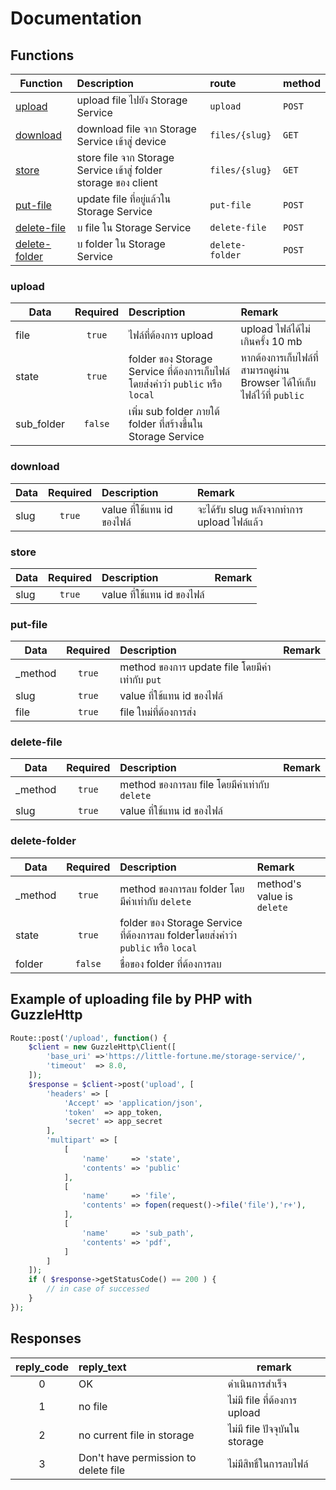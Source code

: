 # Documentation
## Functions
| Function        | Description           | route  | method
| -------------|:-----|:--------------------------|:----------------------|
| [upload](#upload)    | upload file ไปยัง Storage Service | `upload`| `POST` |
| [download](#download)     | download file จาก Storage Service เข้าสู่ device |   `files/{slug}` | `GET` |
| [store](#store) | store file จาก Storage Service เข้าสู่ folder storage ของ client |    `files/{slug}`| `GET` |
| [put-file](#put-file) |  update file ที่อยู่แล้วใน Storage Service  |   `put-file` | `POST` |
| [delete-file](#delete-file) | บ file ใน Storage Service   |  `delete-file`  | `POST` |
| [delete-folder](#delete-folder) | บ folder ใน Storage Service  |   `delete-folder` | `POST` |


### upload
| Data        |Required | Description           | Remark 
| -------------|:-----:|:--------------------------|:----------------------|
| file   |`true`| ไฟล์ที่ต้องการ upload | upload ไฟล์ได้ไม่เกินครั้ง 10 mb|
| state   |`true`| folder ของ Storage Service ที่ต้องการเก็บไฟล์ โดยส่งคำว่า `public` หรือ `local`| หากต้องการเก็บไฟล์ที่สามารถดูผ่าน Browser ได้ให้เก็บไฟล์ไว้ที่ `public` |
| sub_folder   |`false`| เพิ่ม sub folder ภายใต้ folder ที่สร้างขึ้นใน Storage Service  ||

### download
| Data        |Required | Description           | Remark 
| -------------|:-----:|:--------------------------|:----------------------|
| slug   |`true`| value ที่ใช้แทน id ของไฟล์ | จะได้รับ slug หลังจากทำการ upload ไฟล์แล้ว|

### store
| Data        |Required | Description           | Remark 
| -------------|:-----:|:--------------------------|:----------------------|
| slug   |`true`| value ที่ใช้แทน id ของไฟล์ ||

### put-file
| Data        |Required | Description           | Remark 
| -------------|:-----:|:--------------------------|:----------------------|
| _method   |`true`| method ของการ update file โดยมีค่าเท่ากับ `put` ||
| slug   |`true`| value ที่ใช้แทน id ของไฟล์||
| file   |`true`| file ใหม่ที่ต้องการส่ง|

### delete-file
| Data        |Required | Description           | Remark 
| -------------|:-----:|:--------------------------|:----------------------|
| _method   |`true`| method ของการลบ file โดยมีค่าเท่ากับ `delete` ||
| slug   |`true`| value ที่ใช้แทน id ของไฟล์||

### delete-folder
| Data        |Required | Description           | Remark 
| -------------|:-----:|:--------------------------|:----------------------|
| _method   |`true`| method ของการลบ folder โดยมีค่าเท่ากับ `delete` | method's value is `delete`|
| state   |`true`| folder ของ Storage Service ที่ต้องการลบ folderโดยส่งคำว่า `public` หรือ `local` ||
| folder   |`false`| ชื่อของ folder ที่ต้องการลบ ||

## Example of uploading file by PHP with GuzzleHttp
```php
Route::post('/upload', function() {
    $client = new GuzzleHttp\Client([
        'base_uri' =>'https://little-fortune.me/storage-service/',
        'timeout'  => 8.0,
    ]);
    $response = $client->post('upload', [
        'headers' => [
            'Accept' => 'application/json',
            'token'  => app_token, 
            'secret' => app_secret
        ],
        'multipart' => [
            [
                'name'     => 'state',
                'contents' => 'public'
            ],
            [
                'name'     => 'file',
                'contents' => fopen(request()->file('file'),'r+'),
            ],
            [
                'name'     => 'sub_path',
                'contents' => 'pdf',
            ]
        ]
    ]);  
    if ( $response->getStatusCode() == 200 ) {
        // in case of successed
    }
});
```
## Responses
| reply_code        | reply_text           | remark |
|:-------------:|:--------------------------|-------|
| 0   | OK | ดำเนินการสำเร็จ |
| 1   | no file | ไม่มี file ที่ต้องการ upload
| 2   | no current file in storage| ไม่มี file ปัจจุบันใน storage
| 3 | Don't have permission to delete file| ไม่มีสิทธิ์ในการลบไฟล์